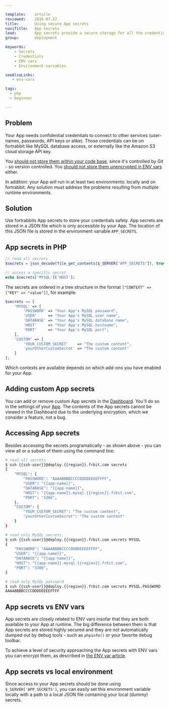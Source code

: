 ```yaml
---

template:    article
reviewed:    2016-07-22
title:       Using secure App secrets
naviTitle:   App secrets
lead:        App secrets provide a secure storage for all the credentials your App needs to run.
group:       deployment

keywords:
    - Secrets
    - Credentials
    - ENV vars
    - Environment variables

seeAlsoLinks:
   - env-vars

tags:
  - php
  - beginner

---
```


## Problem

Your App needs confidential credentials to connect to other services (user-names, passwords, API keys or alike). Those credentials can be on fortrabbit like MySQL database access, or externally like the Amazon S3 cloud storage API key.

You [should not store them within your code base](//blog.fortrabbit.com/how-to-keep-a-secret#not-in-git), since it's controlled by Git - so version controlled. You [should not store them unencrypted in ENV vars](//blog.fortrabbit.com/how-to-keep-a-secret#not-in-an-env-var-either-) either.

In addition: your App will run in at least two environments: locally and on fortrabbit. Any solution must address the problems resulting from multiple runtime environments.

## Solution

Use fortrabbits App secrets to store your credentials safely. App secrets are stored in a JSON file which is only accessible by your App. The location of this JSON file is stored in the environment variable `APP_SECRETS`.

## App secrets in PHP

```php
// read all secrets
$secrets = json_decode(file_get_contents($_SERVER["APP_SECRETS"]), true);

// access a specific secret
echo $secrets['MYSQL']['HOST'];
```

The secrets are ordered in a tree structure in the format `["CONTEXT" => ["KEY" => "value"]]`, for example:

```php
$secrets == [
    'MYSQL' => [
        'PASSWORD' => "Your App's MySQL password",
        'USER'     => "Your App's MySQL user name",
        'DATABASE' => "Your App's MySQL database name",
        'HOST'     => "Your App's MySQL hostname",
        'PORT'     => "Your App's MySQL port",
    ],
    'CUSTOM' => [
        'YOUR_CUSTOM_SECRET'    => "The custom content",
        'yourOtherCustomSecret' => "The custom content"
    ]
];
```

Which contexts are available depends on which add-ons you have enabled for your App.

## Adding custom App secrets

You can add or remove custom App secrets in the [Dashboard](dashboard). You'll do so in the settings of your [App](app). The contents of the App secrets cannot be viewed in the Dashboard due to the underlying encryption, which we consider a feature, not a bug.

## Accessing App secrets

Besides accessing the secrets programatically - as shown above - you can view all or a subset of them using the command line:

```bash
# read all secrets
$ ssh {{ssh-user}}@deploy.{{region}}.frbit.com secrets
{
    "MYSQL": {
        "PASSWORD": "AAAABBBBCCCCDDDDEEEEFFFF",
        "USER": "{{app-name}}",
        "DATABASE": "{{app-name}}",
        "HOST": "{{app-name}}.mysql.{{region}}.frbit.com",
        "PORT": "3306",
    },
    "CUSTOM": {
        "YOUR_CUSTOM_SECRET": "The custom content",
        "yourOtherCustomSecret": "The custom content"
    }
}

# read only MySQL secrets
$ ssh {{ssh-user}}@deploy.{{region}}.frbit.com secrets MYSQL
{
    "PASSWORD": "AAAABBBBCCCCDDDDEEEEFFFF",
    "USER": "{{app-name}}",
    "DATABASE": "{{app-name}}",
    "HOST": "{{app-name}}.mysql.{{region}}.frbit.com",
    "PORT": "3306",
}

# read only MySQL password
$ ssh {{ssh-user}}@deploy.{{region}}.frbit.com secrets MYSQL.PASSWORD
AAAABBBBCCCCDDDDEEEEFFFF
```

## App secrets vs ENV vars

App secrets are closely related to ENV vars insofar that they are both available to your App at runtime. The big difference between them is that App secrets are stored highly secured and they are not automatically dumped out by debug tools - such as `phpinfo()` or your favorite debug toolbar.

To achieve a level of security approaching the App secrets with ENV vars you can encrypt them, as described in [the ENV var article](env-vars#toc-env-vars-vs-security).

## App secrets vs local environment

Since access to your App secrets should be done using `$_SERVER['APP_SECRETS']`, you can easily set this environment variable locally with a path to a local JSON file containing your local (dummy) secrets.
